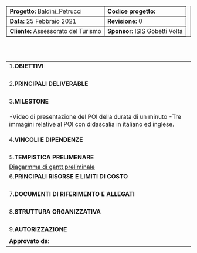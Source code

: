 <!DOCTYPE html>
<html>
    <head>
        <link href="https://cdn.jsdelivr.net/npm/bootstrap@5.0.0-beta2/dist/css/bootstrap.min.css" rel="stylesheet" integrity="sha384-BmbxuPwQa2lc/FVzBcNJ7UAyJxM6wuqIj61tLrc4wSX0szH/Ev+nYRRuWlolflfl" crossorigin="anonymous">
    </head>
    <body>
        <form>
            <table border='1' align="center">
                <tr><td><b>Progetto:</b> Baldini_Petrucci</td> <td><b>Codice progetto:</b></td></tr>
                <tr><td><b>Data:</b> 25 Febbraio 2021</td> <td><b>Revisione:</b> 0</td></tr>
                <tr><td><b>Cliente:</b> Assessorato del Turismo</td> <td><b>Sponsor:</b> ISIS Gobetti Volta</td></tr>
            </table>
        </form>
    <br>
    <br>
        <form>
            <table class="table table-striped">
                    <tr><td>1.<b>OBIETTIVI</b></td></tr>
                    <tr><td>
                        <p> </p>
                    </td></tr>
                    <tr><td>2.<b>PRINCIPALI DELIVERABLE</b></td></tr>
                    <tr><td>
                        <p> </p>
                    </td></tr>
                    <tr><td>3.<b>MILESTONE</b></td></tr>
                    <tr><td>
                        <p> 
                            -Video di presentazione del POI della durata di un minuto
                            -Tre immagini relative al POI con didascalia in italiano ed inglese.
                        </p>
                    </td></tr>
                    <tr><td>4.<b>VINCOLI E DIPENDENZE</b></td></tr>
                    <tr><td>
                        <p> </p>
                    </td></tr>
                    <tr><td>5.<b>TEMPISTICA PRELIMENARE</b></td></tr>
                    <tr><td>
                        <a href=''>Diagarmma di gantt preliminale</a>
                    </td></tr>
                    <tr><td>6.<b>PRINCIPALI RISORSE E LIMITI DI COSTO</b></td></tr>
                    <tr><td>
                        <p> </p>
                    </td></tr>
                    <tr><td>7.<b>DOCUMENTI DI RIFERIMENTO E ALLEGATI</b></td></tr>
                    <tr><td>
                        <p> </p>
                    </td></tr>
                    <tr><td>8.<b>STRUTTURA ORGANIZZATIVA</b></td></tr>
                    <tr><td>
                        <p> </p>
                    </td></tr>
                    <tr><td>9.<b>AUTORIZZAZIONE</b></td></tr>
                    <tr><td>
                            <tr><td><b>Approvato da:</b></td> <td></td></tr>
                    </td></tr>
            </table>
        </form>
    </body>
</html>
